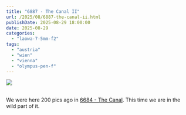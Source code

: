 ```yaml
---
title: "6887 - The Canal II"
url: /2025/08/6887-the-canal-ii.html
publishDate: 2025-08-29 18:00:00
date: 2025-08-29
categories:
  - "laowa-7-5mm-f2"
tags:
  - "austria"
  - "wien"
  - "vienna"
  - "olympus-pen-f"
---
```

<div class="container">
<div class="center"><a target="_blank" href="https://d25zfm9zpd7gm5.cloudfront.net/1200x1200/2021/20210404_112455_lr.jpg"><img class="webfeedsFeaturedVisual" src="https://d25zfm9zpd7gm5.cloudfront.net/0600x0600/2021/20210404_112455_lr.jpg" /></a></div>
</div>
<br />

We were here 200 pics ago in [6684 - The
Canal](https://blog.andreas-manessinger.info/2025/02/6684-the-canal).
This time we are in the wild part of it.
